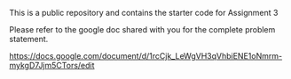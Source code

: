 This is a public repository and contains the starter code for Assignment 3

Please refer to the google doc shared with you for the complete problem statement.

https://docs.google.com/document/d/1rcCjk_LeWgVH3qVhbiENE1oNmrm-mykgD7Jjm5CTors/edit
